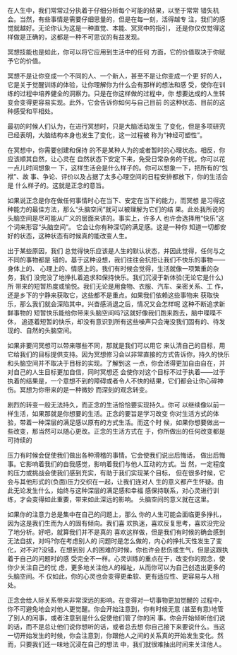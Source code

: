 在人生中，我们常常过分执着于仔细分析每个可能的结果，以至于常常 错失机会。当然，有些事情是需要仔细思量的，但是在每一刻，活得越专 注，我们的感觉就越好。无论你认为这是一种直觉、本能、冥冥中的指引， 还是你仅仅觉得这样做是正确的，这都是一种不可思议的有益发现。

冥想技能也是如此，你可以将它应用到生活中的任何 方面，它的价值取决于你赋予它的价值。

冥想不是让你变成一个不同的人、一个新人，甚至不是让你变成一个更 好的人，它是关于觉醒训练的体验，让你理解你为什么会有那样的想法和感 受，使你在训练的过程中培养健全的洞察力。只是在你这样做的过程中，你 想要达成的人生转变会变得更容易实现。此外，它会告诉你如何与自己目前 的这种状态、目前的这种感受和平相处。

最初的时候人们认为，在进行冥想时，只是大脑活动发生 了变化，但是多项研究已经表明，大脑结构本身也发生了变化，这一过程被 称为“神经可塑性”。

在冥想中，你需要创建和保持 的不是某种人为的或者暂时的心理状态。相反，你应该顺其自然，让心灵在 自然状态下安定下来，免受日常杂务的干扰。你可以花一点儿时间想象一 下，这样生活会是什么样子的。你可以想象一下，把所有的“包袱”、故 事、争论、评价以及占据了太多心理空间的日程安排都放下，你的生活会是 什么样子的。这就是正念的意旨。

如果说正念是你在做任何事情时心在当下、安定在当下的能力，而冥想 是习得这种能力的最佳方法，那么“头脑空间”就可以被理解为它们的结 果。此处我所说的头脑空间是尽可能从广义的层面来讲的。事实上，许多人 也许会选择用“快乐”这个词来形容“头脑空间”。
它会让你有种深切的满足感。这是一种你 知道一切都安好的状态，这种状态有时候真的能改变人生。

出于某些原因，我们 总觉得快乐应该是人生的默认状态，并因此觉得，任何与之不同的事物都是 错的。基于这种设想，我们往往会抗拒让我们不快乐的事物——身体上的、 心理上的、情感上的。我们有时候会觉得，生活就像一项繁重的杂务，我们 没完没了地挣扎着追求和保持快乐。我们沉浸于新体验(无论它是什么)所 带来的短暂热度或愉悦。我们无论是用食物、衣服、汽车、亲密关系、工 作，还是乡下的宁静来获取它，这些都不是重点。如果我们依赖这些事物来 获取快乐，那么我们就会深陷其中。兴奋感消退之后，情况又会怎样呢
这种不断追求新鲜事物的 短暂快乐能给你带来头脑空间吗?这就好像我们跑来跑去，脑中喋喋不休， 追逐着短暂的快乐，却没有意识到所有这些噪声只会淹没我们固有的、待发 现的、自然的头脑空间。

如果非要问冥想可以带来哪些不同，那就是我们可以用它 来认清自己的目标，用它给我们的目标提供支持。因为冥想修习会以非常直接的方式告诉你，持久的快乐和头脑空间并不取决于目标的实现。了解到这 一点，你会活得更加自由自在，并对自己的人生目标更加自信，同时冥想还 会使你对这个目标不过于执着——过于执着的结果是，一个意想不到的障碍或者令人不快的结果，它们都会让你心碎神伤。冥想为你带来的是一种微妙 而深刻的观念转变。

剧烈的转变一般无法持久，而正念的生活恰恰要实现持久。你可 以继续像以前一样生活，如果那就是你想要的生活。正念的要旨是学习改变 你对生活方式的体验，带着一种深层的满足感以原有的方式生活。而这个时 候，如果你想要做出一些改变，那当然可以随心更改。正念的生活方式在 于，你所做出的任何改变都是可持续的

压力有时候会促使我们做出各种滑稽的事情。它会使我们说出后悔话， 做出后悔事。它影响着我们的自我感觉，影响着我们与他人互动的方式。当 然，一定程度的压力或挑战会使我们感到充实，有助于我们实现某个目标， 但在很多时候，它会与其他形式的(负面)压力交织在一起，让我们连对人 生的意义都产生怀疑。由此无论发生什么，始终与这种深层的满足感和幸福 感保持联系，对心灵进行训练，才会变得如此重要，带来如此深远的影响。 头脑空间的意义就在这里。

如果你的注意力总是集中在自己的问题上，那么 你的人生可能会面临更多挣扎，因为这是我们生而为人的固有倾向。我们喜 欢执迷，喜欢反复思考，喜欢没完没了地分析。好吧，就算我们并不是真的 喜欢这样做，但是我们有时候的确会感到无法自拔，对吗?你在考虑别人的 问题时是怎么做的，内心的挣扎天性发生了变化，对不对?没错，在想到别 人的困难的时候，你也许会悲伤或生气，但是这跟执着于自己的问题时的感 受完全不一样。心灵训练的重点在于，改变你的观念，使你少关注自己的忧 虑，更多地关注他人的福祉，从而你可以为自己创造出更多的头脑空间。不 仅如此，你的心灵也会变得更柔软、更有适应性、更容易与人相处。

正念会给人际关系带来非常深远的影响。在变得对一切事物更加觉醒的 过程中，你不可避免地会对他人更觉醒。你会开始注意到，你有时候无意 (甚至有意)地管了别人的闲事，或者注意到是什么促使他们管了你的闲 事。你会开始倾听他们说的话，而不是总让他们说你想听的话，或者总去想 你自己接下来要说什么。当这一切开始发生的时候，你会注意到，你跟他人之间的关系真的开始发生变化。然而，只要我们还一味地沉浸在自己的想法 中，我们就很难抽出时间来关注他人。